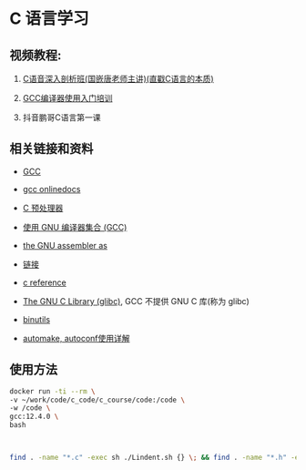 # C 语言学习

## 视频教程:

1. [C语音深入剖析班(国嵌唐老师主讲)(直戳C语言的本质)](https://www.bilibili.com/video/BV1sL4y1B73X?p=1)

2. [GCC编译器使用入门培训](https://www.bilibili.com/video/BV1rJ411V7EV/)

3. 抖音鹏哥C语言第一课

## 相关链接和资料

* [GCC](https://gcc.gnu.org/)
* [gcc onlinedocs](https://gcc.gnu.org/onlinedocs/)
* [C 预处理器](https://gcc.gnu.org/onlinedocs/gcc-14.2.0/cpp/)
* [使用 GNU 编译器集合 (GCC)](https://gcc.gnu.org/onlinedocs/gcc-14.2.0/gcc/)
* [the GNU assembler as](https://sourceware.org/binutils/docs/as/)
* [链接](https://gcc.gnu.org/onlinedocs/gcc-14.2.0/gcc/Link-Options.html)

* [c reference](https://www.gnu.org/software/gnu-c-manual/gnu-c-manual.html)
* [The GNU C Library (glibc)](https://www.gnu.org/software/libc/), GCC 不提供 GNU C 库(称为 glibc)

* [binutils](https://www.gnu.org/software/binutils/)

* [automake, autoconf使用详解](https://www.laruence.com/2009/11/18/1154.html)

## 使用方法

```bash
docker run -ti --rm \
-v ~/work/code/c_code/c_course/code:/code \
-w /code \
gcc:12.4.0 \
bash



find . -name "*.c" -exec sh ./Lindent.sh {} \; && find . -name "*.h" -exec sh ./Lindent.sh {} \; && find . -name "*.c~" -exec rm -rf {} \; && find . -name "*.h~" -exec rm -rf {} \;


```

